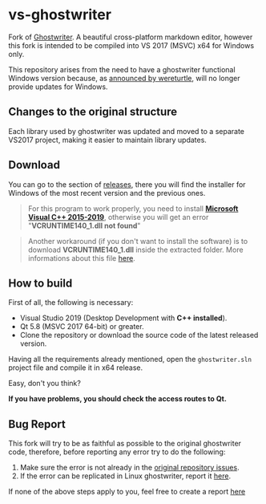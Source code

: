 # vs-ghostwriter

Fork of [Ghostwriter](https://github.com/wereturtle/ghostwriter). A beautiful cross-platform markdown editor, however this fork is intended to be compiled into VS 2017 (MSVC) x64 for Windows only.

This repository arises from the need to have a ghostwriter functional Windows version because, as [announced by wereturtle](https://github.com/wereturtle/ghostwriter/issues/367), will no longer provide updates for Windows.

## Changes to the original structure

Each library used by ghostwriter was updated and moved to a separate VS2017 project, making it easier to maintain library updates.

## Download

You can go to the section of [releases](https://github.com/michelolvera/vs-ghostwriter/releases), there you will find the installer for Windows of the most recent version and the previous ones.

> For this program to work properly, you need to install [**Microsoft Visual C++ 2015-2019**](https://support.microsoft.com/help/2977003/the-latest-supported-visual-c-downloads), otherwise you will get an error "**VCRUNTIME140_1.dll not found**"

> Another workaround (if you don't want to install the software) is to download **VCRUNTIME140_1.dll** inside the extracted folder. More informations about this file [here](https://www.dll-files.com/vcruntime140_1.dll.html).

## How to build

First of all, the following is necessary:

- Visual Studio 2019 (Desktop Development with **C++ installed**).
- Qt 5.8 (MSVC 2017 64-bit) or greater.
- Clone the repository or download the source code of the latest released version.

Having all the requirements already mentioned, open the `ghostwriter.sln` project file and compile it in x64 release.

Easy, don't you think?

**If you have problems, you should check the access routes to Qt.**

## Bug Report

This fork will try to be as faithful as possible to the original ghostwriter code, therefore, before reporting any error try to do the following:

1. Make sure the error is not already in the [original repository issues](https://github.com/wereturtle/ghostwriter/issues).
2. If the error can be replicated in Linux ghostwriter, report it [here](https://github.com/wereturtle/ghostwriter/issues).

If none of the above steps apply to you, feel free to create a report [here](https://github.com/michelolvera/vs-ghostwriter/issues)


